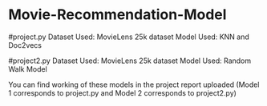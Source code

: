 # Movie-Recommendation-Model

#project.py
Dataset Used: MovieLens 25k dataset
Model Used: KNN and Doc2vecs

#project2.py
Dataset Used: MovieLens 25k dataset
Model Used: Random Walk Model

You can find working of these models in the project report uploaded 
(Model 1 corresponds to project.py and Model 2 corresponds to project2.py)
